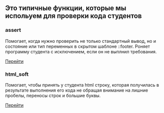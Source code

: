 ## Это типичные функции, которые мы испольуем для проверки кода студентов

### assert

Помогает, когда нужно проверить не только стандартный вывод, но и состояние или тип переменных в скрытом шаблоне ::footer.
Роняет программу студента с исключением, если он не выплнил требования.

[Перейти](../StepicOrg/step-grader-samples/tree/master/code/common/assert)

### html_soft

Помогает, чтобы принять у студента html строку, которая получилась в результате выполнения его кода не обращая внимание на лишние пробелы, переносы строк и большие буквы.

[Перейти](../StepicOrg/step-grader-samples/tree/master/code/common/html_soft)